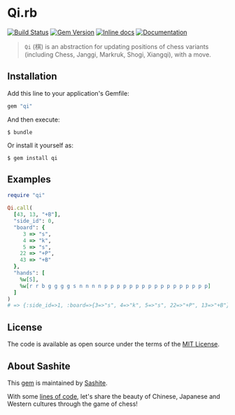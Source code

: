 # Qi.rb

[![Build Status](https://travis-ci.org/sashite/qi.rb.svg?branch=master)](https://travis-ci.org/sashite/qi.rb)
[![Gem Version](https://badge.fury.io/rb/qi.svg)][gem]
[![Inline docs](https://inch-ci.org/github/sashite/qi.rb.svg?branch=master)][inchpages]
[![Documentation](https://img.shields.io/:yard-docs-38c800.svg)][rubydoc]

> `Qi` (棋) is an abstraction for updating positions of chess variants (including Chess, Janggi, Markruk, Shogi, Xiangqi), with a move.

## Installation

Add this line to your application's Gemfile:

```ruby
gem "qi"
```

And then execute:

    $ bundle

Or install it yourself as:

    $ gem install qi

## Examples

```ruby
require "qi"

Qi.call(
  [43, 13, "+B"],
  "side_id": 0,
  "board": {
     3 => "s",
     4 => "k",
     5 => "s",
    22 => "+P",
    43 => "+B"
  },
  "hands": [
    %w[S],
    %w[r r b g g g g s n n n n p p p p p p p p p p p p p p p p p]
  ]
)
# => {:side_id=>1, :board=>{3=>"s", 4=>"k", 5=>"s", 22=>"+P", 13=>"+B"}, :hands=>[["S"], ["r", "r", "b", "g", "g", "g", "g", "s", "n", "n", "n", "n", "p", "p", "p", "p", "p", "p", "p", "p", "p", "p", "p", "p", "p", "p", "p", "p", "p"]]}
```

## License

The code is available as open source under the terms of the [MIT License](https://opensource.org/licenses/MIT).

## About Sashite

This [gem](https://rubygems.org/gems/qi) is maintained by [Sashite](https://sashite.com/).

With some [lines of code](https://github.com/sashite/), let's share the beauty of Chinese, Japanese and Western cultures through the game of chess!

[gem]: https://rubygems.org/gems/qi
[inchpages]: https://inch-ci.org/github/sashite/qi.rb
[rubydoc]: https://rubydoc.info/gems/qi/frames
